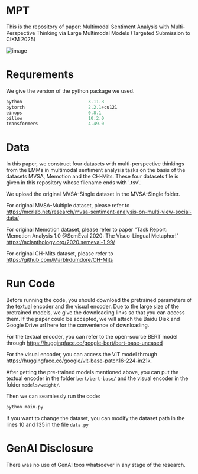 # MPT
This is the repository of paper: Multimodal Sentiment Analysis with Multi-Perspective Thinking via Large Multimodal Models (Targeted Submission to CIKM 2025)

![image](https://github.com/user-attachments/assets/0fb7c4a2-0565-49d1-a01f-e91b6c0a62d3)

# Requrements
We give the version of the python package we used.
```python
python                         3.11.8
pytorch                        2.2.1+cu121
einops                         0.8.1
pillow                         10.2.0
transformers                   4.49.0
```

# Data
In this paper, we construct four datasets with multi-perspective thinkings from the LMMs in multimodal sentiment analysis tasks on the basis of the datasets MVSA, Memotion and the CH-Mits. These four datasets file is given in this repository whose filename ends with '.tsv'.

We upload the original MVSA-Single dataset in the MVSA-Single folder.

For original MVSA-Multiple dataset, please refer to https://mcrlab.net/research/mvsa-sentiment-analysis-on-multi-view-social-data/

For original Memotion dataset, please refer to paper "Task Report: Memotion Analysis 1.0 @SemEval 2020: The Visuo-Lingual Metaphor!" https://aclanthology.org/2020.semeval-1.99/

For original CH-Mits dataset, please refer to https://github.com/Marblrdumdore/CH-Mits

# Run Code
Before running the code, you should download the pretrained parameters of the textual encoder and the visual encoder. Due to the large size of the pretrained models, we give the downloading links so that you can access them. If the paper could be accepted, we will attach the Baidu Disk and Google Drive url here for the convenience of downloading.

For the textual encoder, you can refer to the open-source BERT model through https://huggingface.co/google-bert/bert-base-uncased

For the visual encoder, you can access the ViT model through https://huggingface.co/google/vit-base-patch16-224-in21k.

After getting the pre-trained models mentioned above, you can put the textual encoder in the folder ```bert/bert-base/``` and the visual encoder in the folder ```models/weight/```.

Then we can seamlessly run the code:

```python
python main.py
```

If you want to change the dataset, you can modify the dataset path in the lines 10 and 135 in the file ```data.py```

# GenAI Disclosure
There was no use of GenAI toos whatsoever in any stage of the research.

